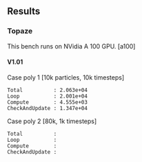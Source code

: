 ## Results

### Topaze

This bench runs on NVidia A 100 GPU. [a100]

#### V1.01


Case poly 1 [10k particles, 10k timesteps]
```
Total          : 2.063e+04 
Loop           : 2.001e+04
Compute        : 4.555e+03
CheckAndUpdate : 1.347e+04
``` 


Case poly 2 [80k, 1k timesteps]
```
Total          : 
Loop           :
Compute        :
CheckAndUpdate :
``` 
